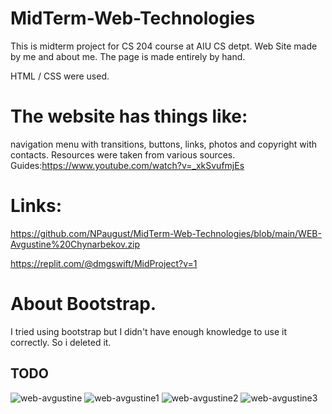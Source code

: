 # MidTerm-Web-Technologies
This is midterm project for CS 204 course at AIU CS detpt.
Web Site made by me and about me. 
The page is made entirely by hand. 

HTML / CSS were used. 

# The website has things like:
navigation menu with transitions,
buttons, links, photos and copyright with contacts.
Resources were taken from various sources.
Guides:https://www.youtube.com/watch?v=_xkSvufmjEs


# Links:

https://github.com/NPaugust/MidTerm-Web-Technologies/blob/main/WEB-Avgustine%20Chynarbekov.zip

https://replit.com/@dmgswift/MidProject?v=1


# About Bootstrap.
 I tried using bootstrap but I didn't have enough knowledge to use it correctly. So i deleted it.
 

 
## TODO
![web-avgustine](https://user-images.githubusercontent.com/72886935/141477366-390db4c9-168b-4f0c-9e77-d7eb6bb77b7b.png)
![web-avgustine1](https://user-images.githubusercontent.com/72886935/141476643-738d2915-b105-4671-a427-b170670e7d40.png)
![web-avgustine2](https://user-images.githubusercontent.com/72886935/141477212-c76df491-3d0b-49a1-a99d-5a15f4fd3c27.png)
![web-avgustine3](https://user-images.githubusercontent.com/72886935/141477105-40f00517-38ce-4543-9f7f-727f9222bd99.png)

